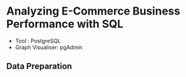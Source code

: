 # Analyzing E-Commerce Business Performance with SQL

* Tool : PostgreSQL
* Graph Visualiser: pgAdmin

## Data Preparation
